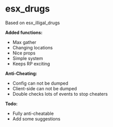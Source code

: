 # esx_drugs

Based on esx_illigal_drugs

**Added functions:**
- Max gather 
- Changing locations
- Nice props
- Simple system
- Keeps RP exciting

**Anti-Cheating:**
- Config can not be dumped
- Client-side can not be dumped
- Double checks lots of events to stop cheaters

**Todo:**
- Fully anti-cheatable
- Add some suggestions
